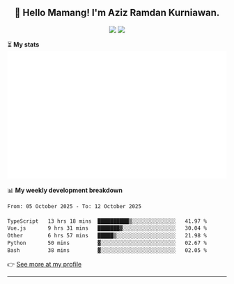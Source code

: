 <h2 align="center">👋 Hello Mamang! I'm Aziz Ramdan Kurniawan.</h2>  
<p align="center">
  <img src="https://komarev.com/ghpvc/?username=azizramdan">
  <img src="https://wakatime.com/badge/user/90056fa0-4c31-4eca-954e-2a3ac05896f9.svg">
</p>
    
⏳ **My stats**  
![](https://raw.githubusercontent.com/azizramdan/github-stats/master/generated/overview.svg#gh-dark-mode-only)

📊 **My weekly development breakdown**
<!--START_SECTION:waka-->

```txt
From: 05 October 2025 - To: 12 October 2025

TypeScript   13 hrs 18 mins  ██████████▒░░░░░░░░░░░░░░   41.97 %
Vue.js       9 hrs 31 mins   ███████▓░░░░░░░░░░░░░░░░░   30.04 %
Other        6 hrs 57 mins   █████▒░░░░░░░░░░░░░░░░░░░   21.98 %
Python       50 mins         ▓░░░░░░░░░░░░░░░░░░░░░░░░   02.67 %
Bash         38 mins         ▓░░░░░░░░░░░░░░░░░░░░░░░░   02.05 %
```

<!--END_SECTION:waka-->
👉 [See more at my profile](https://wakatime.com/@azizramdan)
***
